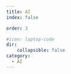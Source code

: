 ```yaml
---
title: AI
index: false

order: 3

#icon: laptop-code
dir:
    collapsible: false
category:
  - AI
---
```

